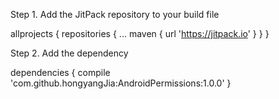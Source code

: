 Step 1. Add the JitPack repository to your build file 

allprojects {
		repositories {
			...
			maven { url 'https://jitpack.io' }
		}
	}
  
Step 2. Add the dependency

dependencies {
	          compile 'com.github.hongyangJia:AndroidPermissions:1.0.0'
	}

